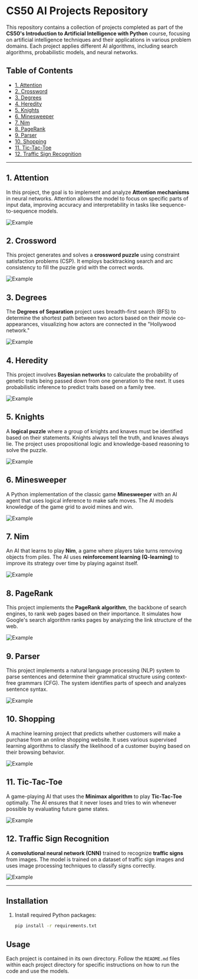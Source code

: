 # CS50 AI Projects Repository

This repository contains a collection of projects completed as part of the **CS50's Introduction to Artificial Intelligence with Python** course, focusing on artificial intelligence techniques and their applications in various problem domains. Each project applies different AI algorithms, including search algorithms, probabilistic models, and neural networks.

## Table of Contents

- [1. Attention](#1-attention)
- [2. Crossword](#2-crossword)
- [3. Degrees](#3-degrees)
- [4. Heredity](#4-heredity)
- [5. Knights](#5-knights)
- [6. Minesweeper](#6-minesweeper)
- [7. Nim](#7-nim)
- [8. PageRank](#8-pagerank)
- [9. Parser](#9-parser)
- [10. Shopping](#10-shopping)
- [11. Tic-Tac-Toe](#11-tic-tac-toe)
- [12. Traffic Sign Recognition](#12-traffic-sign-recognition)

---

## 1. Attention

In this project, the goal is to implement and analyze **Attention mechanisms** in neural networks. Attention allows the model to focus on specific parts of input data, improving accuracy and interpretability in tasks like sequence-to-sequence models.

![Example](./readme_images/attention.png)

## 2. Crossword

This project generates and solves a **crossword puzzle** using constraint satisfaction problems (CSP). It employs backtracking search and arc consistency to fill the puzzle grid with the correct words.

![Example](./readme_images/crossword.png)

## 3. Degrees

The **Degrees of Separation** project uses breadth-first search (BFS) to determine the shortest path between two actors based on their movie co-appearances, visualizing how actors are connected in the "Hollywood network."

![Example](./readme_images/degrees.png)

## 4. Heredity

This project involves **Bayesian networks** to calculate the probability of genetic traits being passed down from one generation to the next. It uses probabilistic inference to predict traits based on a family tree.

![Example](./readme_images/heredity.png)

## 5. Knights

A **logical puzzle** where a group of knights and knaves must be identified based on their statements. Knights always tell the truth, and knaves always lie. The project uses propositional logic and knowledge-based reasoning to solve the puzzle.

![Example](./readme_images/knights.png)

## 6. Minesweeper

A Python implementation of the classic game **Minesweeper** with an AI agent that uses logical inference to make safe moves. The AI models knowledge of the game grid to avoid mines and win.

![Example](./readme_images/minesweeper.png)

## 7. Nim

An AI that learns to play **Nim**, a game where players take turns removing objects from piles. The AI uses **reinforcement learning (Q-learning)** to improve its strategy over time by playing against itself.

![Example](./readme_images/nim.png)

## 8. PageRank

This project implements the **PageRank algorithm**, the backbone of search engines, to rank web pages based on their importance. It simulates how Google's search algorithm ranks pages by analyzing the link structure of the web.

![Example](./readme_images/page.png)

## 9. Parser

This project implements a natural language processing (NLP) system to parse sentences and determine their grammatical structure using context-free grammars (CFG). The system identifies parts of speech and analyzes sentence syntax.

![Example](./readme_images/parser.png)

## 10. Shopping

A machine learning project that predicts whether customers will make a purchase from an online shopping website. It uses various supervised learning algorithms to classify the likelihood of a customer buying based on their browsing behavior.

![Example](./readme_images/shopping.png)

## 11. Tic-Tac-Toe

A game-playing AI that uses the **Minimax algorithm** to play **Tic-Tac-Toe** optimally. The AI ensures that it never loses and tries to win whenever possible by evaluating future game states.

![Example](./readme_images/tictactoe.png)

## 12. Traffic Sign Recognition

A **convolutional neural network (CNN)** trained to recognize **traffic signs** from images. The model is trained on a dataset of traffic sign images and uses image processing techniques to classify signs correctly.

![Example](./readme_images/traffic.png)

---

## Installation

1. Install required Python packages:
   ```bash
   pip install -r requirements.txt
   ```

## Usage

Each project is contained in its own directory. Follow the `README.md` files within each project directory for specific instructions on how to run the code and use the models.